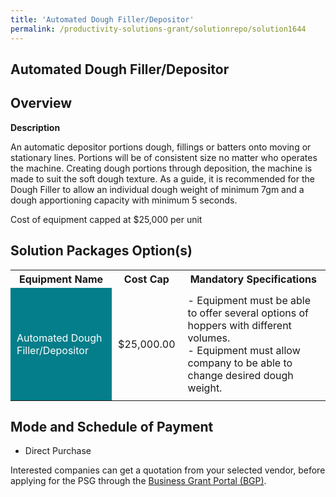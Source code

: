```yaml
---
title: 'Automated Dough Filler/Depositor'
permalink: /productivity-solutions-grant/solutionrepo/solution1644
---
```


## Automated Dough Filler/Depositor

## Overview

**Description**

An automatic depositor portions dough, fillings or batters onto moving or stationary lines. Portions will be of consistent size no matter who operates the machine.
Creating dough portions through deposition, the machine is made to suit the soft dough texture. 
As a guide, it is recommended for the Dough Filler to allow an individual dough weight of minimum 7gm and a dough apportioning capacity with minimum 5 seconds.

Cost of equipment capped at $25,000 per unit 

## Solution Packages Option(s)

<table>
<tr>
<th><b>Equipment Name</b></th>
<th><b>Cost Cap</b></th>
<th><b>Mandatory Specifications</b></th>
</tr>
<tr>
<td style='padding: 10px; background-color: #037E8A; color: #FFFFFF;'>Automated Dough Filler/Depositor</td>
<td style='padding: 10px;'>$25,000.00</td>
<td style='padding: 10px;'>- Equipment must be able to offer several options of hoppers with different volumes. <br>- Equipment must allow company to be able to change desired dough weight. <br></td>
</tr>
</table>

## Mode and Schedule of Payment

 - Direct Purchase

Interested companies can get a quotation from your selected vendor, before applying for the PSG through the <a href='https://www.businessgrants.gov.sg/' target='_blank' rel='noopener'>Business Grant Portal (BGP)</a>.

<script src="/jquery/resize-tables.js"></script>
